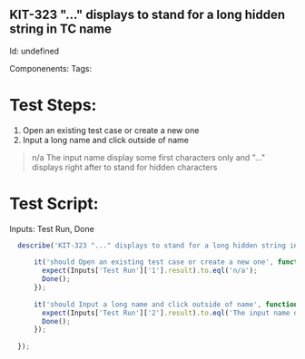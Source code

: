 KIT-323 "..." displays to stand for a long hidden string in TC name
-----------

Id: undefined

Componenents:
Tags: 

Test Steps:
=============
1. Open an existing test case or create a new one
2. Input a long name and click outside of name
> n/a
> The input name display some first characters only and "..." displays right after to stand for hidden characters


Test Script:
=============

Inputs: Test Run, Done

```javascript
  describe('KIT-323 "..." displays to stand for a long hidden string in TC name', function(Inputs) {
    
      it('should Open an existing test case or create a new one', function(Done) {
        expect(Inputs['Test Run']['1'].result).to.eql('n/a');
        Done();
      });
    
      it('should Input a long name and click outside of name', function(Done) {
        expect(Inputs['Test Run']['2'].result).to.eql('The input name display some first characters only and "..." displays right after to stand for hidden characters');
        Done();
      });
    
  });
```
